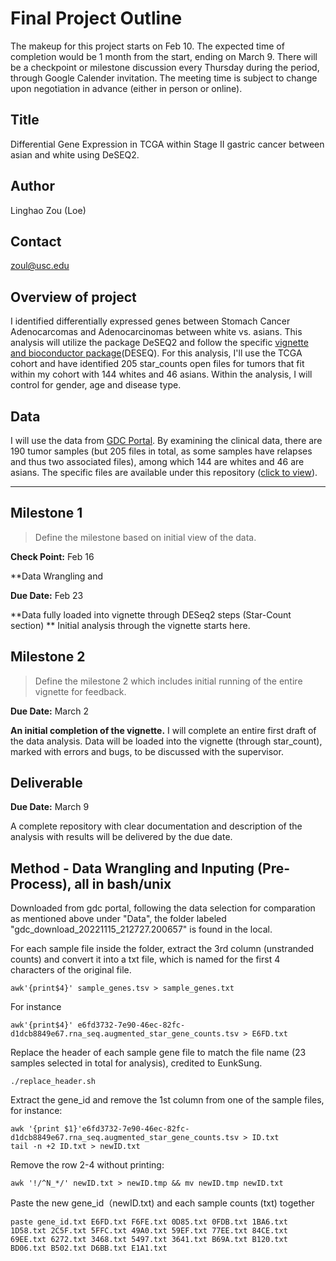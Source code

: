 # Final Project Outline

The makeup for this project starts on Feb 10. The expected time of completion would be 1 month from the start, ending on March 9. There will be a checkpoint or milestone discussion every Thursday during the period, through Google Calender invitation. The meeting time is subject to change upon negotiation in advance (either in person or online).

## Title
Differential Gene Expression in TCGA within Stage II gastric cancer between asian and white using DeSEQ2.

## Author
Linghao Zou (Loe)

## Contact
zoul@usc.edu

## Overview of project

I identified differentially expressed genes between Stomach Cancer Adenocarcomas and Adenocarcinomas between white vs. asians. This analysis will utilize the package DeSEQ2 and follow the specific [vignette and bioconductor package](http://bioconductor.org/packages/release/bioc/vignettes/DESeq2/inst/doc/DESeq2.html)(DESEQ). For this analysis, I'll use the TCGA cohort and have identified 205 star_counts open files for tumors that fit within my cohort with 144 whites and 46 asians. Within the analysis, I will control for gender, age and disease type. 

## Data

I will use the data from [GDC Portal](https://portal.gdc.cancer.gov/repository). By examining the clinical data, there are 190 tumor samples (but 205 files in total, as some samples have relapses and thus two associated files), among which 144 are whites and 46 are asians. The specific files are available under this repository ([click to view](https://github.com/Loe-zou/Final-Project/blob/main/clinical.tsv)).

*********

## Milestone 1

> Define the milestone based on initial view of the data.

**Check Point:** Feb 16

**Data Wrangling and

**Due Date:** Feb 23

**Data fully loaded into vignette through DESeq2 steps (Star-Count section) ** Initial analysis through the vignette starts here.


## Milestone 2 

> Define the milestone 2 which includes initial running of the entire vignette for feedback.

**Due Date:** March 2

**An initial completion of the vignette.** I will complete an entire first draft of the data analysis. Data will be loaded into the vignette (through star_count), marked with errors and bugs, to be discussed with the supervisor. 

## Deliverable

**Due Date:** March 9

A complete repository with clear documentation and description of the analysis with results will be delivered by the due date.

## Method - Data Wrangling and Inputing (Pre-Process), all in bash/unix

Downloaded from gdc portal, following the data selection for comparation as mentioned above under "Data", the folder labeled "gdc_download_20221115_212727.200657" is found in the local.

For each sample file inside the folder, extract the 3rd column (unstranded counts) and convert it into a txt file, which is named for the first 4 characters of the original file.
```{bash}
awk'{print$4}' sample_genes.tsv > sample_genes.txt
```
For instance
```{bash}
awk'{print$4}' e6fd3732-7e90-46ec-82fc-d1dcb8849e67.rna_seq.augmented_star_gene_counts.tsv > E6FD.txt
```

Replace the header of each sample gene file to match the file name (23 samples selected in total for analysis), credited to EunkSung.
```
./replace_header.sh
```

Extract the gene_id and remove the 1st column from one of the sample files, for instance:

```
awk '{print $1}'e6fd3732-7e90-46ec-82fc-d1dcb8849e67.rna_seq.augmented_star_gene_counts.tsv > ID.txt
tail -n +2 ID.txt > newID.txt
```
Remove the row 2-4 without printing:
```
awk '!/^N_*/' newID.txt > newID.tmp && mv newID.tmp newID.txt
```

Paste the new gene_id（newID.txt) and each sample counts (txt) together
```
paste gene_id.txt E6FD.txt F6FE.txt 0D85.txt 0FDB.txt 1BA6.txt 1D58.txt 2C5F.txt 5FFC.txt 49A0.txt 59EF.txt 77EE.txt 84CE.txt 69EE.txt 6272.txt 3468.txt 5497.txt 3641.txt B69A.txt B120.txt BD06.txt B502.txt D6BB.txt E1A1.txt
```





